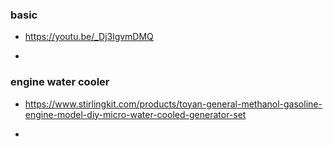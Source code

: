 

### basic
- https://youtu.be/_Dj3lgvmDMQ

- 


### engine water cooler
- https://www.stirlingkit.com/products/toyan-general-methanol-gasoline-engine-model-diy-micro-water-cooled-generator-set

- 
